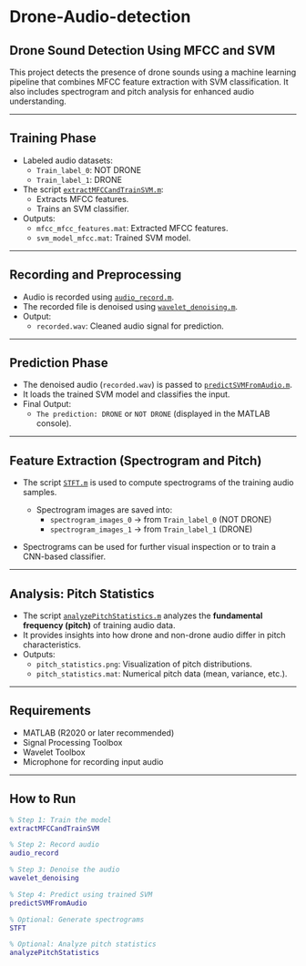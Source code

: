 # Drone-Audio-detection
## Drone Sound Detection Using MFCC and SVM

This project detects the presence of drone sounds using a machine learning pipeline that combines MFCC feature extraction with SVM classification. It also includes spectrogram and pitch analysis for enhanced audio understanding.

---

## Training Phase
- Labeled audio datasets:
  - `Train_label_0`: NOT DRONE
  - `Train_label_1`: DRONE
- The script [`extractMFCCandTrainSVM.m`](./extractMFCCandTrainSVM.m):
  - Extracts MFCC features.
  - Trains an SVM classifier.
- Outputs:
  - `mfcc_mfcc_features.mat`: Extracted MFCC features.
  - `svm_model_mfcc.mat`: Trained SVM model.

---

## Recording and Preprocessing
- Audio is recorded using [`audio_record.m`](./audio_record.m).
- The recorded file is denoised using [`wavelet_denoising.m`](./wavelet_denoising.m).
- Output:
  - `recorded.wav`: Cleaned audio signal for prediction.

---

## Prediction Phase
- The denoised audio (`recorded.wav`) is passed to [`predictSVMFromAudio.m`](./predictSVMFromAudio.m).
- It loads the trained SVM model and classifies the input.
- Final Output:
  - `The prediction: DRONE` or `NOT DRONE` (displayed in the MATLAB console).

---

## Feature Extraction (Spectrogram and Pitch)

- The script [`STFT.m`](./STFT.m) is used to compute spectrograms of the training audio samples.
  - Spectrogram images are saved into:
    - `spectrogram_images_0` → from `Train_label_0` (NOT DRONE)
    - `spectrogram_images_1` → from `Train_label_1` (DRONE)

- Spectrograms can be used for further visual inspection or to train a CNN-based classifier.

---

## Analysis: Pitch Statistics

- The script [`analyzePitchStatistics.m`](./analyzePitchStatistics.m) analyzes the **fundamental frequency (pitch)** of training audio data.
- It provides insights into how drone and non-drone audio differ in pitch characteristics.
- Outputs:
  - `pitch_statistics.png`: Visualization of pitch distributions.
  - `pitch_statistics.mat`: Numerical pitch data (mean, variance, etc.).

---

## Requirements
- MATLAB (R2020 or later recommended)
- Signal Processing Toolbox
- Wavelet Toolbox
- Microphone for recording input audio

---

## How to Run

```matlab
% Step 1: Train the model
extractMFCCandTrainSVM

% Step 2: Record audio
audio_record

% Step 3: Denoise the audio
wavelet_denoising

% Step 4: Predict using trained SVM
predictSVMFromAudio

% Optional: Generate spectrograms
STFT

% Optional: Analyze pitch statistics
analyzePitchStatistics
